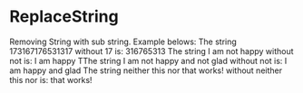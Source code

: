 # ReplaceString
Removing String with sub string.
Example belows:
The string 173167176531317 without 17 is: 316765313
The string I am not happy without not is: I am happy
TThe string I am not happy and not glad without not is: I am happy and glad
The string neither this nor that works! without neither this nor is: that works!
